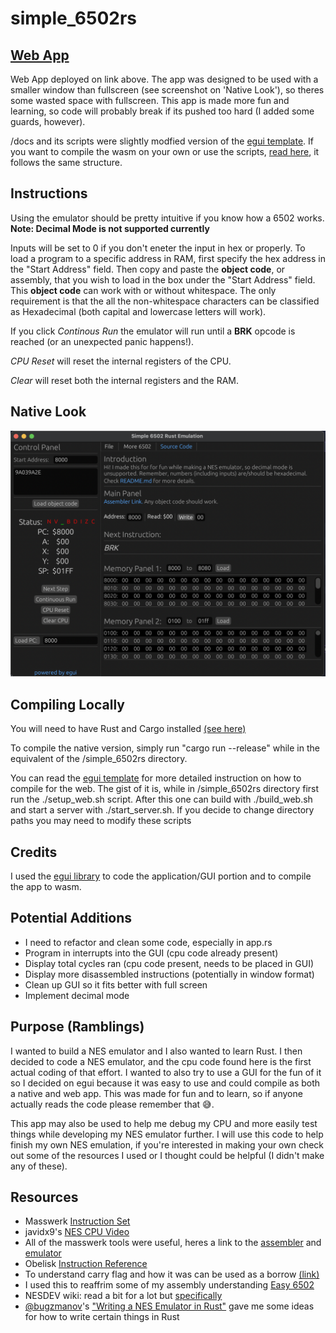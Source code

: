 # simple_6502rs
## [Web App](https://zahamza.github.io/simple_6502rs/)
Web App deployed on link above. The app was designed to be used with a smaller window than fullscreen (see screenshot on 'Native Look'), so theres some wasted space with fullscreen. This app is made more fun and learning, so code will probably break if its pushed too hard (I added some guards, however).

/docs and its scripts were slightly modfied version of the [egui template](https://github.com/emilk/egui_template/). If you want to compile the wasm on your own or use the scripts, [read here](https://github.com/emilk/egui_template/blob/master/README.md#compiling-for-the-web), it follows the same structure.

## Instructions
Using the emulator should be pretty intuitive if you know how a 6502 works.  **Note: Decimal Mode is not supported currently**

Inputs will be set to 0 if you don't eneter the input in hex or properly. To load a program to a specific address in RAM, first specify the hex address in  the "Start Address" field. Then copy and paste the **object code**, or assembly, that you wish to load in the box under the "Start Address" field. This **object code** can work with or without whitespace. The only requirement is that the all the non-whitespace characters can be classified as Hexadecimal (both capital and lowercase letters will work).

If you click *Continous Run* the emulator will run until a **BRK** opcode is reached (or an unexpected panic happens!).  

*CPU Reset* will reset the internal registers of the CPU.

*Clear* will reset both the internal registers and the RAM.

## Native Look
![Native Screenshot](/images/NativeScreenshot.png)


## Compiling Locally
You will need to have Rust and Cargo installed [(see here)](https://www.rust-lang.org/tools/install)

To compile the native version, simply run "cargo run --release" while in the equivalent of the /simple_6502rs directory.

You can read the [egui template](https://github.com/emilk/egui_template/blob/master/README.md) for more detailed instruction on how to compile for the web. The gist of it is, while in /simple_6502rs directory first run the ./setup_web.sh script. After this one can build with ./build_web.sh and start a server with ./start_server.sh. If you decide to change directory paths you may need to modify these scripts


## Credits
I used the [egui library](https://github.com/emilk/egui) to code the application/GUI portion and to compile the app to wasm. 

## Potential Additions
* I need to refactor and clean some code, especially in app.rs
* Program in interrupts into the GUI (cpu code already present)
* Display total cycles ran (cpu code present, needs to be placed in GUI)
* Display more disassembled instructions (potentially in window format)
* Clean up GUI so it fits better with full screen
* Implement decimal mode

## Purpose (Ramblings)
I wanted to build a NES emulator and I also wanted to learn Rust. I then decided to code a NES emulator, and the cpu code found here is the first actual coding of that effort. I wanted to also try to use a GUI for the fun of it so I decided on egui because it was easy to use and could compile as both a native and web app. This was made for fun and to learn, so if anyone actually reads the code please remember that 😅. 

This app may also be used to help me debug my CPU and more easily test things while developing my NES emulator further. I will use this code to help finish my own NES emulation, if you're interested in making your own check out some of the resources I used or I thought could be helpful (I didn't make any of these).


## Resources 
* Masswerk [Instruction Set](https://www.masswerk.at/6502/6502_instruction_set.html)
* javidx9's [NES CPU Video](https://www.youtube.com/watch?v=8XmxKPJDGU0)
* All of the masswerk tools were useful, heres a link to the [assembler](https://www.masswerk.at/6502/assembler.html) and [emulator](https://www.masswerk.at/6502/index.html)
* Obelisk [Instruction Reference](http://obelisk.me.uk/6502/reference.html)
* To understand carry flag and how it was can be used as a borrow [(link)](https://en.wikipedia.org/wiki/Carry_flag#Vs._borrow_flag)
* I used this to reaffrim some of my assembly understanding [Easy 6502](https://skilldrick.github.io/easy6502/)
* NESDEV wiki: read a bit for a lot but [specifically](http://wiki.nesdev.com/w/index.php/Status_flags#The_B_flag)
*  [@bugzmanov](http://twitter.com/bugzmanov)'s ["Writing a NES Emulator in Rust"](https://bugzmanov.github.io/nes_ebook/chapter_1.html) gave me some ideas for how to write certain things in Rust

